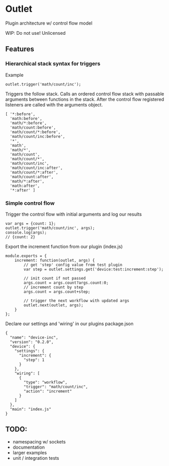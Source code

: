 # Outlet

Plugin architecture w/ control flow model

WIP: Do not use!
Unlicensed

## Features
### Hierarchical stack syntax for triggers
Example
```
outlet.trigger('math/count/inc');
```
Triggers the follow stack. Calls an ordered control flow stack with passable arguments between functions in the stack. After the control flow registered listeners are called with the arguments object.
```
[ '*:before',
  'math:before',
  'math/*:before',
  'math/count:before',
  'math/count/*:before',
  'math/count/inc:before',
  '*',
  'math',
  'math/*',
  'math/count',
  'math/count/*',
  'math/count/inc',
  'math/count/inc:after',
  'math/count/*:after',
  'math/count:after',
  'math/*:after',
  'math:after',
  '*:after' ]
```
### Simple control flow
Trigger the control flow with initial arguments and log our results
```
var args = {count: 1};
outlet.trigger('math/count/inc', args);
console.log(args);
// {count: 2}
```
Export the increment function from our plugin (index.js)
```
module.exports = {
    increment: function(outlet, args) {
        // get 'step' config value from test plugin
        var step = outlet.settings.get('device:test:increment:step');

        // init count if not passed
        args.count = args.count?args.count:0;
        // increment count by step
        args.count = args.count+step;

        // trigger the next workflow with updated args
        outlet.next(outlet, args);
    }
};
```
Declare our settings and 'wiring' in our plugins package.json
```
{
  "name": "device-inc",
  "version": "0.2.0",
  "device": {
    "settings": {
      "increment": {
        "step": 1
      }
    },
    "wiring": [
      {
        "type": "workflow",
        "trigger": "math/count/inc",
        "action": "increment"
      }
    ]
  },
  "main": "index.js"
}
```
## TODO:
- namespacing w/ sockets
- documentation
- larger examples
- unit / integration tests